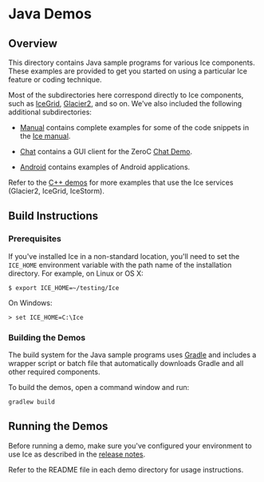 # Java Demos

## Overview

This directory contains Java sample programs for various Ice components. These
examples are provided to get you started on using a particular Ice feature or coding
technique.

Most of the subdirectories here correspond directly to Ice components, such as
[IceGrid](./IceGrid), [Glacier2](./Glacier2), and so on. We've also included the following
additional subdirectories:

- [Manual](./Manual) contains complete examples for some of the code snippets
in the [Ice manual][1].

- [Chat](./Chat) contains a GUI client for the ZeroC [Chat Demo][2].

- [Android](./Android) contains examples of Android applications.

Refer to the [C++ demos](../cpp) for more examples that use the Ice services
(Glacier2, IceGrid, IceStorm).

## Build Instructions

### Prerequisites

If you've installed Ice in a non-standard location, you'll need to set the
`ICE_HOME` environment variable with the path name of the
installation directory. For example, on Linux or OS X:

    $ export ICE_HOME=~/testing/Ice

On Windows:

    > set ICE_HOME=C:\Ice

### Building the Demos

The build system for the Java sample programs uses [Gradle](http://gradle.org)
and includes a wrapper script or batch file that automatically downloads Gradle
and all other required components.

To build the demos, open a command window and run:

    gradlew build

## Running the Demos

Before running a demo, make sure you've configured your environment to use Ice
as described in the [release notes][3].

Refer to the README file in each demo directory for usage instructions.

[1]: https://doc.zeroc.com/display/Ice37/Ice+Manual
[2]: https://zeroc.com/chat/index.html
[3]: https://doc.zeroc.com/display/Ice37/Ice+Release+Notes
